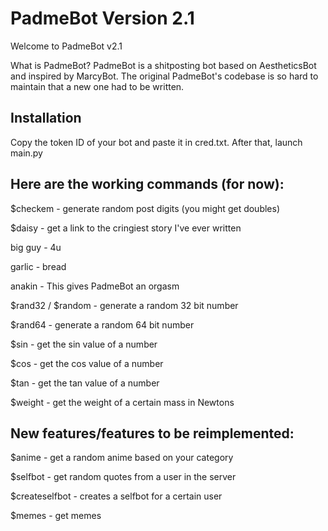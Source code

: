 # PadmeBot Version 2.1
Welcome to PadmeBot v2.1

What is PadmeBot?
PadmeBot is a shitposting bot based on AestheticsBot and inspired by MarcyBot. The original PadmeBot's codebase is so hard to maintain that a new one had to be written.

## Installation
Copy the token ID of your bot and paste it in cred.txt. After that, launch main.py

## Here are the working commands (for now):

$checkem - generate random post digits (you might get doubles)

$daisy - get a link to the cringiest story I've ever written

big guy - 4u

garlic - bread

anakin - This gives PadmeBot an orgasm

$rand32 / $random - generate a random 32 bit number

$rand64 - generate a random 64 bit number

$sin <number> - get the sin value of a number
  
$cos <number> - get the cos value of a number
  
$tan <number> - get the tan value of a number
  
$weight <mass in kg> - get the weight of a certain mass in Newtons
  



## New features/features to be reimplemented:

$anime <category> - get a random anime based on your category
  
$selfbot <username> - get random quotes from a user in the server
  
$createselfbot <username> - creates a selfbot for a certain user
  
$memes - get memes


